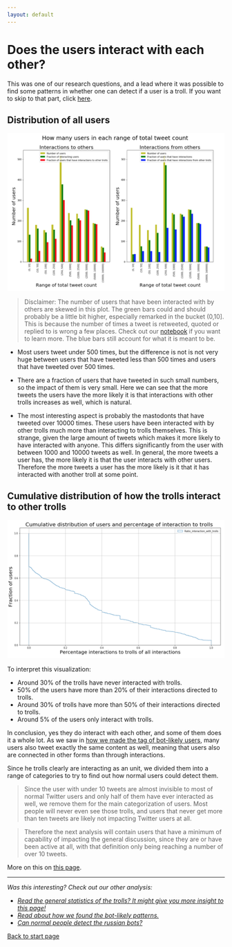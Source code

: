 ```yaml
---
layout: default
---
```


# Does the users interact with each other?

This was one of our research questions, and a lead where it was possible to find some patterns in whether one can detect if a user is a troll.
If you want to skip to that part, click [here](./userdetect.html).

## Distribution of all users

![DIstribution of the users that interact and have interactions](/interacting/allusersdistributionmain.png)

> Disclaimer: The number of users that have been interacted with by others are skewed in this plot. The green bars could and should probably be a little bit higher, especially remarked in the bucket (0,10]. This is because the number of times a tweet is retweeted, quoted or replied to is wrong a few places. Check out our [notebook](link) if you want to learn more. The blue bars still account for what it is meant to be.


- Most users tweet under 500 times, but the difference is not is not very huge between users that have tweeted less than 500 times and users that have tweeted over 500 times.

- There are a fraction of users that have tweeted in such small numbers, so the impact of them is very small. Here we can see that the more tweets the users have the more likely it is that interactions with other trolls increases as well, which is natural. 

- The most interesting aspect is probably the mastodonts that have tweeted over 10000 times. These users have been interacted with by other trolls much more than interacting to trolls themselves. This is strange, given the large amount of tweets which makes it more likely to have interacted with anyone. This differs significantly from the user with between 1000 and 10000 tweets as well. In general, the more tweets a user has, the more likely it is that the user interacts with other users. Therefore the more tweets a user has the more likely is it that it has interacted with another troll at some point.

## Cumulative distribution of how the trolls interact to other trolls

![Cumulative distribution](/interacting/cumulativeinteracting.png)

To interpret this visualization:
- Around 30% of the trolls have never interacted with trolls.
- 50% of the users have more than 20% of their interactions directed to trolls.
- Around 30% of trolls have more than 50% of their interactions directed to trolls.
- Around 5% of the users only interact with trolls.

In conclusion, yes they do interact with each other, and some of them does it a whole lot. As we saw in [how we made the tag of bot-likely users](./botdeciding.html), many users also tweet exactly the same content as well, meaning that users also are connected in other forms than through interactions.

Since he trolls clearly are interacting as an unit, we divided them into a range of categories to try to find out how normal users could detect them.

> Since the user with under 10 tweets are almost invisible to most of normal Twitter users and only half of them have ever interacted as well, we remove them for the main categorization of users. Most people will never even see those trolls, and users that never get more than ten tweets are likely not impacting Twitter users at all.

> Therefore the next analysis will contain users that have a minimum of capability of impacting the general discussion, since they are or have been active at all, with that definition only being reaching a number of over 10 tweets.

More on this on [this page](./userdetect.html).

***
*Was this interesting? Check out our other analysis:*


- *[Read the general statistics of the trolls? It might give you more insight to this page!](./generalstats.html)*
- *[Read about how we found the bot-likely patterns.](./botdeciding.html)*
- *[Can normal people detect the russian bots?](./userdetect.html)*

[Back to start page](./)
